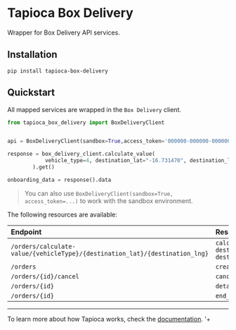 # Tapioca Box Delivery

Wrapper for Box Delivery API services.
## Installation
```
pip install tapioca-box-delivery
```

## Quickstart

All mapped services are wrapped in the `Box Delivery` client.

``` python
from tapioca_box_delivery import BoxDeliveryClient


api = BoxDeliveryClient(sandbox=True,access_token='000000-000000-000000-000000')

response = box_delivery_client.calculate_value(
            vehicle_type=4, destination_lat="-16.731470", destination_lng="-49.283660"
        ).get()

onboarding_data = response().data

```
> You can also use `BoxDeliveryClient(sandbox=True, access_token=...)` to work with the sandbox environment.

The following resources are available:

|             Endpoint             |           Resource            |
| :------------------------------ | :--------------------------- |
|   `/orders/calculate-value/{vehicleType}/{destination_lat}/{destination_lng}`   | `calculate_value(vehicle_type=None, destination_lat=None, destination_lng=None)` |
|    `/orders`    |  `create_order()`  |
|    `/orders/{id}/cancel`    |  `cancel_order(id=None)`  |
|    `/orders/{id}`    |  `detail_order(id=None)`  |
|    `/orders/{id}`    |  `end_order(id=None)`  |

---

To learn more about how Tapioca works, check the [documentation](http://tapioca-wrapper.readthedocs.org/en/stable/quickstart.html).
'+
